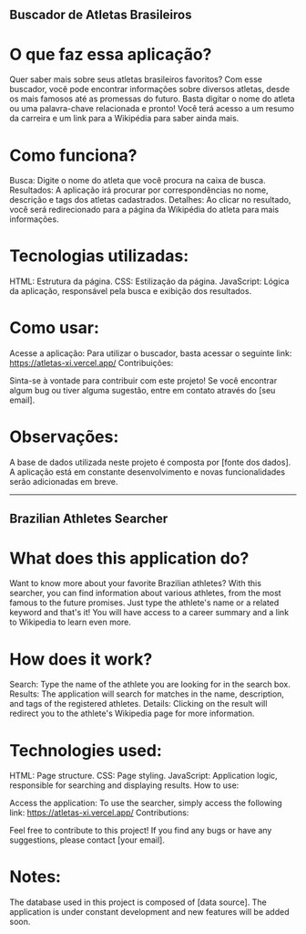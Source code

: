 ## Buscador de Atletas Brasileiros
# O que faz essa aplicação?

Quer saber mais sobre seus atletas brasileiros favoritos? Com esse buscador, você pode encontrar informações sobre diversos atletas, desde os mais famosos até as promessas do futuro. Basta digitar o nome do atleta ou uma palavra-chave relacionada e pronto! Você terá acesso a um resumo da carreira e um link para a Wikipédia para saber ainda mais.

# Como funciona?

Busca: Digite o nome do atleta que você procura na caixa de busca.
Resultados: A aplicação irá procurar por correspondências no nome, descrição e tags dos atletas cadastrados.
Detalhes: Ao clicar no resultado, você será redirecionado para a página da Wikipédia do atleta para mais informações.

# Tecnologias utilizadas:

HTML: Estrutura da página.
CSS: Estilização da página.
JavaScript: Lógica da aplicação, responsável pela busca e exibição dos resultados.

# Como usar:

Acesse a aplicação: Para utilizar o buscador, basta acessar o seguinte link: https://atletas-xi.vercel.app/
Contribuições:

Sinta-se à vontade para contribuir com este projeto! Se você encontrar algum bug ou tiver alguma sugestão, entre em contato através do [seu email].

# Observações:

A base de dados utilizada neste projeto é composta por [fonte dos dados].
A aplicação está em constante desenvolvimento e novas funcionalidades serão adicionadas em breve.

___________________________________________________________________________________________________________________________________________________________

## Brazilian Athletes Searcher
# What does this application do?

Want to know more about your favorite Brazilian athletes? With this searcher, you can find information about various athletes, from the most famous to the future promises. Just type the athlete's name or a related keyword and that's it! You will have access to a career summary and a link to Wikipedia to learn even more.

# How does it work?

Search: Type the name of the athlete you are looking for in the search box.
Results: The application will search for matches in the name, description, and tags of the registered athletes.
Details: Clicking on the result will redirect you to the athlete's Wikipedia page for more information.

# Technologies used:

HTML: Page structure.
CSS: Page styling.
JavaScript: Application logic, responsible for searching and displaying results.
How to use:

Access the application: To use the searcher, simply access the following link: https://atletas-xi.vercel.app/
Contributions:

Feel free to contribute to this project! If you find any bugs or have any suggestions, please contact [your email].

# Notes:

The database used in this project is composed of [data source].
The application is under constant development and new features will be added soon.
